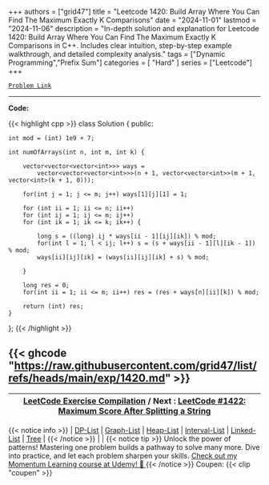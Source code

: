 
+++
authors = ["grid47"]
title = "Leetcode 1420: Build Array Where You Can Find The Maximum Exactly K Comparisons"
date = "2024-11-01"
lastmod = "2024-11-06"
description = "In-depth solution and explanation for Leetcode 1420: Build Array Where You Can Find The Maximum Exactly K Comparisons in C++. Includes clear intuition, step-by-step example walkthrough, and detailed complexity analysis."
tags = ["Dynamic Programming","Prefix Sum"]
categories = [
    "Hard"
]
series = ["Leetcode"]
+++



[`Problem Link`](https://leetcode.com/problems/build-array-where-you-can-find-the-maximum-exactly-k-comparisons/description/)

---
**Code:**

{{< highlight cpp >}}
class Solution {
public:

    int mod = (int) 1e9 + 7;

    int numOfArrays(int n, int m, int k) {

        vector<vector<vector<int>>> ways =
            vector<vector<vector<int>>>(n + 1, vector<vector<int>>(m + 1, vector<int>(k + 1, 0)));

        for(int j = 1; j <= m; j++) ways[1][j][1] = 1;

        for (int ii = 1; ii <= n; ii++)
        for (int ij = 1; ij <= m; ij++)
        for (int ik = 1; ik <= k; ik++) {

            long s = ((long) ij * ways[ii - 1][ij][ik]) % mod;
            for(int l = 1; l < ij; l++) s = (s + ways[ii - 1][l][ik - 1]) % mod;
            ways[ii][ij][ik] = (ways[ii][ij][ik] + s) % mod;

        }

        long res = 0;
        for(int ii = 1; ii <= m; ii++) res = (res + ways[n][ii][k]) % mod;
        
        return (int) res;        
    }
};
{{< /highlight >}}

{{< ghcode "https://raw.githubusercontent.com/grid47/list/refs/heads/main/exp/1420.md" >}}
---

| [LeetCode Exercise Compilation](https://grid47.xyz/leetcode/) / Next : [LeetCode #1422: Maximum Score After Splitting a String](https://grid47.xyz/posts/leetcode-1420-build-array-where-you-can-find-the-maximum-exactly-k-comparisons-solution/) |
| --- |
{{< notice info >}}
| [DP-List](https://grid47.xyz/lists/dp/) | [Graph-List](https://grid47.xyz/lists/graph/) | [Heap-List](https://grid47.xyz/lists/heap/) | [Interval-List](https://grid47.xyz/lists/interval/) | [Linked-List](https://grid47.xyz/lists/ll/) | [Tree](https://grid47.xyz/lists/tree/) |
{{< /notice >}}
| |
{{< notice tip >}}
Unlock the power of patterns! Mastering one problem builds a pathway to solve many more. Dive into practice, and let each problem sharpen your skills. [Check out my Momentum Learning course at Udemy! 🚀 ](https://www.udemy.com/course/algorithms-and-data-structures-in-cpp/)
{{< /notice >}}
Coupen: {{< clip "coupen" >}}
